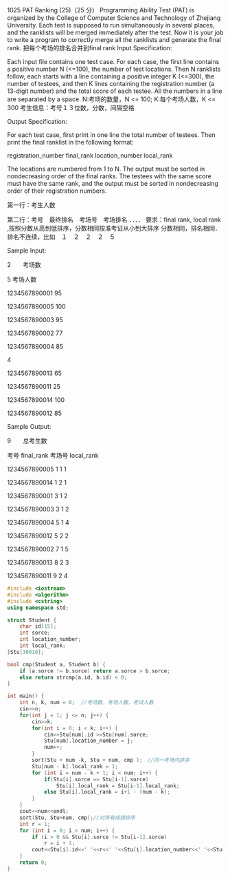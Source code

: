 1025 PAT Ranking (25)（25 分）
Programming Ability Test (PAT) is organized by the College of Computer Science and Technology of Zhejiang University. Each test is supposed to run simultaneously in several places, and the ranklists will be merged immediately after the test. Now it is your job to write a program to correctly merge all the ranklists and generate the final rank.
把每个考场的排名合并到final rank
Input Specification:

Each input file contains one test case. For each case, the first line contains a positive number N (<=100), the number of test locations. Then N ranklists follow, each starts with a line containing a positive integer K (<=300), the number of testees, and then K lines containing the registration number (a 13-digit number) and the total score of each testee. All the numbers in a line are separated by a space.
N:考场的数量，N <= 100;
K:每个考场人数，K <= 300
考生信息：考号１３位数，分数，间隔空格

Output Specification:

For each test case, first print in one line the total number of testees. Then print the final ranklist in the following format:

registration_number final_rank location_number local_rank

The locations are numbered from 1 to N. The output must be sorted in nondecreasing order of the final ranks. The testees with the same score must have the same rank, and the output must be sorted in nondecreasing order of their registration numbers.

第一行：考生人数

第二行：考号　最终排名　考场号　考场排名
．．．．
要求：final rank, local rank ,按照分数从高到低排序，分数相同按准考证从小到大排序
分数相同，排名相同．排名不连续，比如　１　２　２　２　５

Sample Input:

2　　考场数

5   考场人数

1234567890001 95

1234567890005 100

1234567890003 95

1234567890002 77

1234567890004 85

4

1234567890013 65

1234567890011 25

1234567890014 100

1234567890012 85

Sample Output:

9　　总考生数

考号 final_rank 考场号 local_rank

1234567890005 1 1 1

1234567890014 1 2 1

1234567890001 3 1 2

1234567890003 3 1 2

1234567890004 5 1 4

1234567890012 5 2 2

1234567890002 7 1 5

1234567890013 8 2 3

1234567890011 9 2 4

```C++
#include <iostream>
#include <algorithm>
#include <cstring>
using namespace std;

struct Student {
    char id[15];
    int sorce;
    int location_number;
    int local_rank;
}Stu[30010];

bool cmp(Student a, Student b) {
    if (a.sorce != b.sorce) return a.sorce > b.sorce;
    else return strcmp(a.id, b.id) < 0;
}

int main() {
    int n, k, num = 0;  //考场数，考场人数，考试人数
    cin>>n;
    for(int j = 1; j <= n; j++) {
        cin>>k;
        for(int i = 0; i < k; i++) {
            cin>>Stu[num].id >>Stu[num].sorce;
            Stu[num].location_number = j;
            num++;
        }
        sort(Stu + num -k, Stu + num, cmp );　//同一考场内排序
        Stu[num - k].local_rank = 1;
        for (int i = num - k + 1; i < num; i++) {
            if(Stu[i].sorce == Stu[i-1].sorce)
                Stu[i].local_rank = Stu[i-1].local_rank;
            else Stu[i].local_rank = i+1 - (num - k);
        }
    }
    cout<<num<<endl;
    sort(Stu, Stu+num, cmp);//对所有成绩排序
    int r = 1;
    for (int i = 0; i < num; i++) {
        if (i > 0 && Stu[i].sorce != Stu[i-1].sorce)
            r = i + 1;
        cout<<Stu[i].id<<' '<<r<<' '<<Stu[i].location_number<<' '<<Stu[i].local_rank<<endl;
    }
    return 0;
}
```